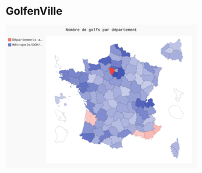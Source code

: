 # GolfenVille
<img src="https://github.com/JiahaoLU/GolfenVille/blob/master/plottings/dmap.svg?sanitize=true">
